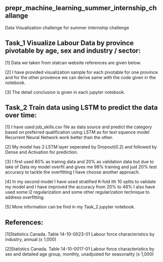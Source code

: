 ## prepr_machine_learning_summer_internship_challange
Data Visualization challenge for summer internship challenge

## Task_1 Visualize Labour Data by province pivotable by age, sex and industry / sector:

[1] Data we taken from statcan website references are given below.

[2] I have provided visualization sample for each pivotable for one province and for the other provience we can derive same with the         code given in the notebook. 

[3] The detail conclusion is given in each jupyter notebook.



## Task_2 Train data using LSTM to predict the data over time:

[1] I have used job_skills.csv file as data source and predict the category based on preferred qualification using LSTM as for text         squence model Recurrent Neural Network work better than the other.

[2] My model has 2 LSTM layer seperated by Dropout(0.2) and followed by Dense and Activation for prediction.

[3] I first used 80% as trainng data and 20% as validation data but due to lake of Data my model overfit and gives me 98% training and       just 20% test accuracy to tackle the overfitting I have choose another approach.

[4] In my second model I have used stratified K-fold ith 10 splits to validate my model and I have improved the accuracy from 20% to 48% 
    I also have used some l2 regularization and some other regularization technique to address overfitting.
    
[5] More information can be find in my Task_2 jupyter notebook.    


## References:

[1]Statistics Canada.  Table  14-10-0023-01   Labour force characteristics by industry, annual (x 1,000)

[2]Statistics Canada.  Table  14-10-0017-01   Labour force characteristics by sex and detailed age group, monthly, unadjusted for seasonality (x 1,000)

